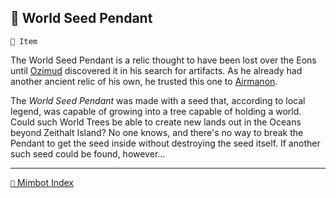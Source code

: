 ## 🌱 World Seed Pendant

`📜 Item`

The World Seed Pendant is a relic thought to have been lost over the Eons until [Ozimud](<https://zeithalt.github.io/r/ozimud.html>) discovered it in his search for artifacts. As he already had another ancient relic of his own, he trusted this one to [Airmanon](<https://zeithalt.github.io/r/airmanon.html>).

The _World Seed Pendant_ was made with a seed that, according to local legend, was capable of growing into a tree capable of holding a world. Could such World Trees be able to create new lands out in the Oceans beyond Zeithalt Island? No one knows, and there's no way to break the Pendant to get the seed inside without destroying the seed itself. If another such seed could be found, however...

<!---
keywords: airmanon, ozimud
aliases: 
-->
----------
[`📑` Mimbot Index](</index.md#0fd0>)